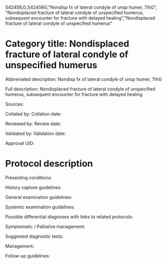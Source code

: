 S42456,G,S42456G,"Nondisp fx of lateral condyle of unsp humer, 7thG", "Nondisplaced fracture of lateral condyle of unspecified humerus, subsequent encounter for fracture with delayed healing","Nondisplaced fracture of lateral condyle of unspecified humerus"
# Category title: Nondisplaced fracture of lateral condyle of unspecified humerus

Abbreviated description: Nondisp fx of lateral condyle of unsp humer, 7thG

Full description: Nondisplaced fracture of lateral condyle of unspecified humerus, subsequent encounter for fracture with delayed healing

Sources:

Collated by:
Collation date:

Reviewed by:
Review date:

Validated by:
Validation date:

Approval UID:

# Protocol description

Presenting conditions:

History capture guidelines:

General examination guidelines:

Systemic examination guidelines:

Possible differential diagnoses with links to related protocols:

Symptomatic / Palliative management:

Suggested diagnostic tests:

Management:

Follow-up guidelines:
